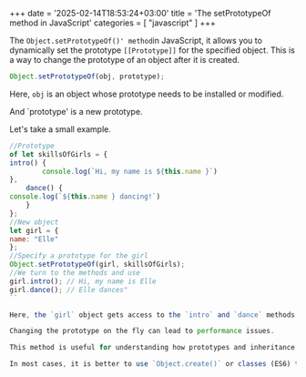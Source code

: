 +++
date = '2025-02-14T18:53:24+03:00'
title = 'The setPrototypeOf method in JavaScript'
categories = [ "javascript" ]
+++

The `Object.setPrototypeOf()' method`in JavaScript, it allows you to dynamically set the prototype `[[Prototype]]` for the specified object. This is a way to change the prototype of an object after it is created.

```js
Object.setPrototypeOf(obj, prototype);
```

Here, `obj` is an object whose prototype needs to be installed or modified.

And `prototype' is a new prototype.

Let's take a small example.

```js
//Prototype
of let skillsOfGirls = {
intro() {
        console.log(`Hi, my name is ${this.name }`)
},
    dance() {
console.log(`${this.name } dancing!`)
    }
};
//New object
let girl = {
name: "Elle"
};
//Specify a prototype for the girl
Object.setPrototypeOf(girl, skillsOfGirls);
//We turn to the methods and use
girl.intro(); // Hi, my name is Elle
girl.dance(); // Elle dances"
``

Here, the `girl` object gets access to the `intro` and `dance` methods through the 'skillsOfGirls` prototype

Changing the prototype on the fly can lead to performance issues. 

This method is useful for understanding how prototypes and inheritance work in JavaScript.

In most cases, it is better to use `Object.create()` or classes (ES6) to work with prototypes.